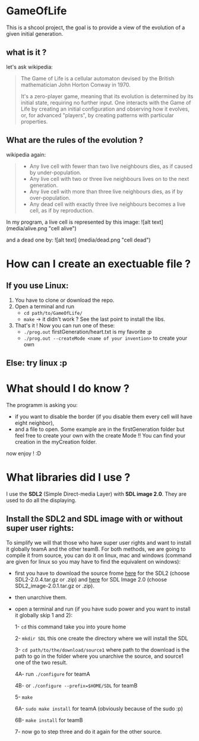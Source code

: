 # GameOfLife
This is a shcool project, the goal is to provide a view of the evolution of a given initial generation.

## what is it ?
let's ask wikipedia:

> The Game of Life is a cellular automaton devised by the British mathematician John Horton Conway in 1970.
>
> It's a zero-player game, meaning that its evolution is determined by its initial state, requiring no further input.
> One interacts with the Game of Life by creating an initial configuration and observing how it evolves, or, for advanced
> "players", by creating patterns with particular properties.

## What are the rules of the evolution ?

wikipedia again:

>   * Any live cell with fewer than two live neighbours dies, as if caused by under-population.
>   * Any live cell with two or three live neighbours lives on to the next generation.
>   * Any live cell with more than three live neighbours dies, as if by over-population.
>   * Any dead cell with exactly three live neighbours becomes a live cell, as if by reproduction.


In my program, a live cell is represented by this image: ![alt text] (media/alive.png "cell alive")

and a dead one by: ![alt text] (media/dead.png "cell dead")

# How can I create an exectuable file ?
## If you use Linux:

1. You have to clone or download the repo.
2. Open a terminal and run 
    * `cd path/to/GameOfLife/`
    * `make`
    -> it didn't work ? See the last point to install the libs.
3. That's it ! Now you can run one of these:
    * `./prog.out` firstGeneration/heart.txt is my favorite :p
    * `./prog.out --createMode <name of your invention>` to create your own

## Else: try linux :p

# What should I do know ?
The programm is asking you:

   * if you want to disable the border (if you disable them every cell will have eight neighbor),
   * and a file to open. 
   Some example are in the firstGeneration folder but feel free to create your own with the create Mode !!
   You can find your creation in the myCreation folder. 
  
now enjoy ! :D

# What libraries did I use ?
I use the __SDL2__ (Simple Direct-media Layer) with __SDL image 2.0__. They are used to do all the displaying.

## Install the SDL2 and SDL image with or without super user rights:

To simplify we will that those who have super user rights and want to install it globally teamA and the other teamB. 
For both methods, we are going to compile it from source, you can do it on linux, mac and windows (command are given for linux so you may have to find the equivalent on windows):

   * first you have to download the source frome [here](http://libsdl.org/download-2.0.php) for the SDL2 (choose SDL2-2.0.4.tar.gz or .zip) and [here](https://www.libsdl.org/projects/SDL_image) for SDL Image 2.0 (choose  SDL2_image-2.0.1.tar.gz or .zip).
   * then unarchive them.
   * open a terminal and run (if you have sudo power and you want to install it globally skip 1 and 2):
   
      1-  `cd` this command take you into youre home
      
      2-  `mkdir SDL` this one create the directory where we will install the SDL
      
      3-  `cd path/to/the/download/source1` where path to the download is the path to go in the folder where you unarchive the source, and source1 one of the two result.
      
      4A- run `./configure` for teamA
      
      4B- or `./configure --prefix=$HOME/SDL` for teamB
      
      5-  `make`
      
      6A- `sudo make install` for teamA (obviously because of the sudo :p)
      
      6B- `make install` for teamB
      
      7-  now go to step three and do it again for the other source.



